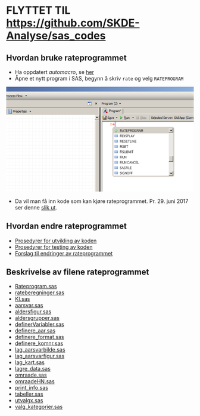 # **FLYTTET TIL https://github.com/SKDE-Analyse/sas_codes**  


## Hvordan bruke rateprogrammet

- Ha oppdatert *automacro*, se [her](http://skde-analyse.github.io/dokumentasjon/sas.html#macroer)
- Åpne et nytt program i SAS, begynn å skriv `rate` og velg `RATEPROGRAM`

![Alt text](bilder/automakro.png)

- Da vil man få inn kode som kan kjøre rateprogrammet. Pr. 29. juni 2017 ser denne [slik ut](RateprogramAuto).

## Hvordan endre rateprogrammet

- [Prosedyrer for utvikling av koden](kode)
- [Prosedyrer for testing av koden](testing)
- [Forslag til endringer av rateprogrammet](endringer)

## Beskrivelse av filene rateprogrammet

- [Rateprogram.sas](Rateprogram)
- [rateberegninger.sas](rateberegninger)
- [KI.sas](KI)
- [aarsvar.sas](aarsvar)
- [aldersfigur.sas](aldersfigur)
- [aldersgrupper.sas](aldersgrupper)
- [definerVariabler.sas](definerVariabler)
- [definere_aar.sas](definere_aar)
- [definere_format.sas](definere_format)
- [definere_komnr.sas](definere_komnr)
- [lag_aarsvarbilde.sas](lag_aarsvarbilde)
- [lag_aarsvarfigur.sas](lag_aarsvarfigur)
- [lag_kart.sas](lag_kart)
- [lagre_data.sas](lagre_data)
- [omraade.sas](omraade)
- [omraadeHN.sas](omraadeHN)
- [print_info.sas](print_info)
- [tabeller.sas](tabeller)
- [utvalgx.sas](utvalgx)
- [valg_kategorier.sas](valg_kategorier)
